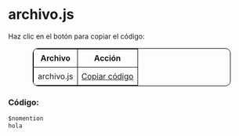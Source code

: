 # archivo.js

Haz clic en el botón para copiar el código:

<div align="center">
  <table style="border: 1px solid black; border-collapse: collapse; width: 80%; text-align: left; border-radius: 10px; overflow: hidden;">
    <thead>
      <tr>
        <th style="border: 1px solid black; padding: 8px; text-align: center;">Archivo</th>
        <th style="border: 1px solid black; padding: 8px; text-align: center;">Acción</th>
      </tr>
    </thead>
    <tbody>
      <tr>
        <td style="border: 1px solid black; padding: 8px;">archivo.js</td>
        <td style="border: 1px solid black; padding: 8px; text-align: center;">
          <a href="#" onclick="navigator.clipboard.writeText('$nomention\nhola')">Copiar código</a>
        </td>
      </tr>
    </tbody>
  </table>
</div>

### Código:
```js
$nomention
hola
